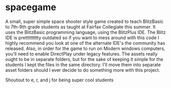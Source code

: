 # spacegame
A small, super simple space shooter style game created to teach BlitzBasic to 7th-9th grade students as taught at Fairfax Collegiate this summer. It uses the BlitzBasic programming language, using the BlitzPlus IDE. The Blitz IDE is prettttttttty outdated so if you want to mess around with this code I highly recommend you look at one of the alternate IDE's the community has released. Also, in order for the game to run on Modern windows computers, you'll need to enable DirectPlay under legacy features. The assets really ought to be in separate folders, but for the sake of keeping it simple for the students I kept the files in the same directory. I'll move them into separate asset folders should I ever decide to do something more with this project.


Shoutout to e, r, and j for being super cool students
